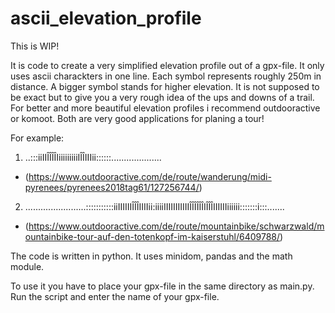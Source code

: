# ascii_elevation_profile

This is WIP!

It is code to create a very simplified elevation profile out of a gpx-file. It only uses ascii charackters in one line.
Each symbol represents roughly 250m in distance. A bigger symbol stands for higher elevation.
It is not supposed to be exact but to give you a very rough idea of the ups and downs of a trail. 
For better and more beautiful elevation profiles i recommend outdooractive or komoot. Both are very good applications for planing a tour!

For example:

1. ..:::iiIIÎÎÎÎIiiiiiiiiiIÎÎIIIii::::::.................... 
 * (https://www.outdooractive.com/de/route/wanderung/midi-pyrenees/pyrenees2018tag61/127256744/) 
2. ........................:::::::::::iiIIIIIIÎÎÎIIIIii:iiiiIIIIIIIIIIIÎÎÎÎÎÎIÎÎÎIIIIIIiiiiii:::::::i:::....... 
 * (https://www.outdooractive.com/de/route/mountainbike/schwarzwald/mountainbike-tour-auf-den-totenkopf-im-kaiserstuhl/6409788/)


The code is written in python. It uses minidom, pandas and the math module.

To use it you have to place your gpx-file in the same directory as main.py. Run the script and enter the name of your gpx-file. 


 
  


 

